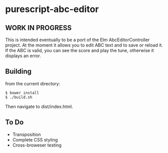 purescript-abc-editor
=====================

WORK IN PROGRESS
----------------

This is intended eventually to be a port of the Elm AbcEditorController project. At the moment it allows you to edit ABC text and to save or reload it.  If the ABC is valid, you can see the score and play the tune, otherwise it displays an error.

Building
--------

from the current directory:

    $ bower install
    $ ./build.sh
    
Then navigate to dist/index.html.

To Do
-----

* Transposition
* Complete CSS styling
* Cross-broweser testing

